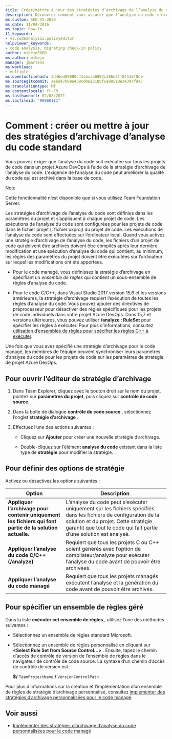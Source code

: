 ```yaml
---
title: Créer/mettre à jour des stratégies d’archivage de l’analyse du code standard
description: Découvrez comment vous assurer que l’analyse du code s’exécute sur tous les projets de code dans un projet Azure DevOps. Consultez Comment configurer une stratégie d’archivage de l’analyse du code du projet.
ms.custom: SEO-VS-2020
ms.date: 11/04/2016
ms.topic: how-to
f1_keywords:
- vs.codeanalysis.policyeditor
helpviewer_keywords:
- code analysis, migrating check-in policy
author: mikejo5000
ms.author: mikejo
manager: jmartens
ms.workload:
- multiple
ms.openlocfilehash: 3d46ed89880c41cbcaa6982c386e2ff8f115f8de
ms.sourcegitcommit: ae6d47b09a439cd0e13180f5e89510e3e347fd47
ms.translationtype: MT
ms.contentlocale: fr-FR
ms.lasthandoff: 02/08/2021
ms.locfileid: "99860111"
---
```

# <a name="how-to-create-or-update-standard-code-analysis-check-in-policies"></a>Comment : créer ou mettre à jour des stratégies d’archivage d’analyse du code standard

Vous pouvez exiger que l’analyse du code soit exécutée sur tous les projets de code dans un projet Azure DevOps à l’aide de la stratégie d’archivage de l’analyse du code. L’exigence de l’analyse du code peut améliorer la qualité du code qui est archivé dans la base de code.

> [!NOTE]
> Cette fonctionnalité n’est disponible que si vous utilisez Team Foundation Server.

Les stratégies d’archivage de l’analyse du code sont définies dans les paramètres du projet et s’appliquent à chaque projet de code. Les exécutions de l’analyse du code sont configurées pour les projets de code dans le fichier projet (. fichier xxproj) du projet de code. Les exécutions de l’analyse du code sont effectuées sur l’ordinateur local. Quand vous activez une stratégie d’archivage de l’analyse du code, les fichiers d’un projet de code qui doivent être archivés doivent être compilés après leur dernière modification et une exécution d’analyse du code qui contient, au minimum, les règles des paramètres du projet doivent être exécutées sur l’ordinateur sur lequel les modifications ont été apportées.

- Pour le code managé, vous définissez la stratégie d’archivage en spécifiant un *ensemble de règles* qui contient un sous-ensemble de règles d’analyse du code.

- Pour le code C/C++, dans Visual Studio 2017 version 15,6 et les versions antérieures, la stratégie d’archivage requiert l’exécution de toutes les règles d’analyse du code. Vous pouvez ajouter des directives de préprocesseur pour désactiver des règles spécifiques pour les projets de code individuels dans votre projet Azure DevOps. Dans 15,7 et versions ultérieures, vous pouvez utiliser **/analyze : RuleSet** pour spécifier les règles à exécuter. Pour plus d’informations, consultez [utilisation d’ensembles de règles pour spécifier les règles C++ à exécuter](/cpp/code-quality/using-rule-sets-to-specify-the-cpp-rules-to-run).

Une fois que vous avez spécifié une stratégie d’archivage pour le code managé, les membres de l’équipe peuvent synchroniser leurs paramètres d’analyse du code pour les projets de code sur les paramètres de stratégie de projet Azure DevOps.

## <a name="to-open-the-check-in-policy-editor"></a>Pour ouvrir l’éditeur de stratégie d’archivage

1. Dans Team Explorer, cliquez avec le bouton droit sur le nom du projet, pointez sur **paramètres du projet**, puis cliquez sur **contrôle de code source**.

1. Dans la boîte de dialogue **contrôle de code source** , sélectionnez l’onglet **stratégie d’archivage** .

1. Effectuez l’une des actions suivantes :

    - Cliquez sur **Ajouter** pour créer une nouvelle stratégie d’archivage.

    - Double-cliquez sur l’élément **analyse du code** existant dans la liste type de **stratégie** pour modifier la stratégie.

## <a name="to-set-policy-options"></a>Pour définir des options de stratégie

Activez ou désactivez les options suivantes :

|Option|Description|
|------------|-----------------|
|**Appliquer l’archivage pour contenir uniquement les fichiers qui font partie de la solution actuelle.**|L’analyse du code peut s’exécuter uniquement sur les fichiers spécifiés dans les fichiers de configuration de la solution et du projet. Cette stratégie garantit que tout le code qui fait partie d’une solution est analysé.|
|**Appliquer l’analyse du code C/C++ (/analyze)**|Requiert que tous les projets C ou C++ soient générés avec l’option de compilateur/analyze pour exécuter l’analyse du code avant de pouvoir être archivées.|
|**Appliquer l’analyse du code managé**|Requiert que tous les projets managés exécutent l’analyse et la génération du code avant de pouvoir être archivés.|

## <a name="to-specify-a-managed-rule-set"></a>Pour spécifier un ensemble de règles géré

Dans la liste **exécuter cet ensemble de règles** , utilisez l’une des méthodes suivantes :

- Sélectionnez un ensemble de règles standard Microsoft.

- Sélectionnez un ensemble de règles personnalisé en cliquant sur **\<Select Rule Set from Source Control...>** . Ensuite, tapez le chemin d’accès de contrôle de version de l’ensemble de règles dans le navigateur de contrôle de code source. La syntaxe d’un chemin d’accès de contrôle de version est :

   **$/** `TeamProjectName` **/** `VersionControlPath`

Pour plus d’informations sur la création et l’implémentation d’un ensemble de règles de stratégie d’archivage personnalisé, consultez [implémenter des stratégies d’archivage personnalisées pour le code managé](../code-quality/implementing-custom-code-analysis-check-in-policies-for-managed-code.md).

## <a name="see-also"></a>Voir aussi

- [Implémenter des stratégies d’archivage d’analyse du code personnalisées pour le code managé](../code-quality/implementing-custom-code-analysis-check-in-policies-for-managed-code.md)

